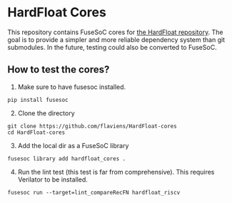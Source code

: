 # HardFloat Cores

This repository contains FuseSoC cores for [the HardFloat repository](https://github.com/bsg-external/HardFloat).
The goal is to provide a simpler and more reliable dependency system than git submodules.
In the future, testing could also be converted to FuseSoC.

## How to test the cores?

1. Make sure to have fusesoc installed.

```
pip install fusesoc
```

2. Clone the directory

```
git clone https://github.com/flaviens/HardFloat-cores
cd HardFloat-cores
```

3. Add the local dir as a FuseSoC library

```
fusesoc library add hardfloat_cores .
```

4. Run the lint test (this test is far from comprehensive). This requires Verilator to be installed.

```
fusesoc run --target=lint_compareRecFN hardfloat_riscv
```
